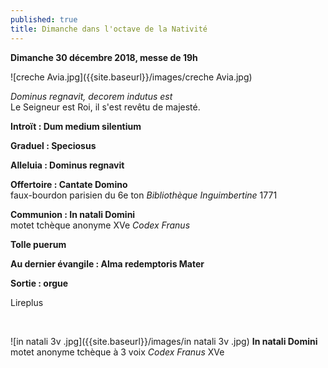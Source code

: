 ```yaml
---
published: true
title: Dimanche dans l'octave de la Nativité
---
```

**Dimanche 30 décembre 2018, messe de 19h**

![creche Avia.jpg]({{site.baseurl}}/images/creche Avia.jpg)

*Dominus regnavit, decorem indutus est*  
Le Seigneur est Roi, il s'est revêtu de majesté.


**Introït : Dum medium silentium**

**Graduel : Speciosus**  

**Alleluia : Dominus regnavit**  

**Offertoire : Cantate Domino**  
faux-bourdon parisien du 6e ton *Bibliothèque Inguimbertine* 1771

**Communion : In natali Domini**  
motet tchèque anonyme XVe *Codex Franus*

**Tolle puerum**

**Au dernier évangile : Alma redemptoris Mater**

**Sortie : orgue**

Lireplus

&nbsp;

![in natali 3v .jpg]({{site.baseurl}}/images/in natali 3v .jpg)
**In natali Domini**  motet anonyme tchèque à 3 voix *Codex Franus* XVe